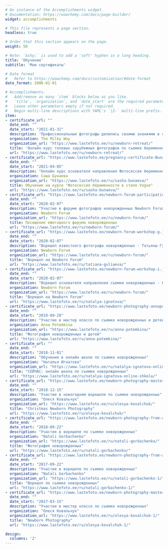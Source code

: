 ```yaml
---
# An instance of the Accomplishments widget.
# Documentation: https://wowchemy.com/docs/page-builder/
widget: accomplishments

# This file represents a page section.
headless: true

# Order that this section appears on the page.
weight: 50

# Note: `&shy;` is used to add a 'soft' hyphen in a long heading.
title: 'Обучение'
subtitle: 'Мои сертификаты'

# Date format
#   Refer to https://wowchemy.com/docs/customization/#date-format
date_format: 2006-01-01

# Accomplishments.
#   Add/remove as many `item` blocks below as you like.
#   `title`, `organization`, and `date_start` are the required parameters.
#   Leave other parameters empty if not required.
#   Begin multi-line descriptions with YAML's `|2-` multi-line prefix.
item:
- certificate_url: ""
  date_end: ""
  date_start: "2021-01-31"
  description: 'Профессиональные фотографы делились своими знаниями в съемке беременности и новорожденных'
  organization: The Milky Way
  organization_url: "https://www.lastefoto.ee/ru/newborn-retreat/"
  title: 'Онлайн курс топовых зарубежных фотографов по съемке беременности и новорожденных'
  url: "https://www.lastefoto.ee/ru/newborn-retreat/"
- certificate_url: "https://www.lastefoto.ee/pregnancy-certificate-Bunaeva.jpg"
  date_end: ""
  date_start: "2021-04-05"
  description: "Онлайн курс основателя направления Фотосессия беременности в стиле Vogue - Саши Бунаевой"
  organization: Саша Бунаева 
  organization_url: "https://www.lastefoto.ee/ru/sasha-bunaeva/"
  title: Обучение на курсе "Фотосессия беременности в стиле Vogue"
  url: "https://www.lastefoto.ee/ru/sasha-bunaeva/"
- certificate_url: "https://www.lastefoto.ee/newborn-forum-participation.jpg"
  date_end: ""
  date_start: "2020-02-07"
  description: "Участие в форуме фотографов новорожденных Newborn Forum"
  organization: Newborn Forum 
  organization_url: "https://www.lastefoto.ee/ru/newborn-forum/"
  title: Посещение ежегодного форума новорожденных
  url: "https://www.lastefoto.ee/ru/newborn-forum/"
- certificate_url: "https://www.lastefoto.ee/newborn-forum-workshop-g.jpg"
  date_end: ""
  date_start: "2020-02-07"
  description: "Воркшоп известного фотографа новорожденных - Татьяны Гуляевой"
  organization: Newborn Forum 
  organization_url: "https://www.lastefoto.ee/ru/newborn-forum/" 
  title: "Воркшоп на Newborn Forum"
  url: "https://www.lastefoto.ee/ru/tatiana-guliaeva/"
- certificate_url: "https://www.lastefoto.ee/newborn-forum-workshop-i.jpg"
  date_end: ""
  date_start: "2020-02-07"
  description: "Воркшоп основателя направления съемки новорожденных - Натальи Игнатовой"
  organization: Newborn Forum 
  organization_url: "https://www.lastefoto.ee/ru/newborn-forum/"
  title: "Воркшоп на Newborn Forum"
  url: "https://www.lastefoto.ee/ru/natalya-ignatova/"
- certificate_url: "https://www.lastefoto.ee/newborn-photography-annapotemkina.jpg"
  date_end: ""
  date_start: "2019-09-28"
  description: "Участие в мастер классе по съемке новорожденных и детей до года"
  organization: Anna Potemkina
  organization_url: "https://www.lastefoto.ee/ru/anna-potemkina/"
  title: "Фотография новорожденных и детей"
  url: "https://www.lastefoto.ee/ru/anna-potemkina/"  
- certificate_url: ""
  date_end: ""
  date_start: "2018-11-01"
  description: "Обучение в онлайн школе по съемке новорожденных"
  organization: "Наталья Игнатова"
  organization_url: "https://www.lastefoto.ee/ru/natalya-ignatova-online-shkola/"
  title: "СЕЙЧАС: онлайн школа по съемке новорожденных"
  url: "https://www.lastefoto.ee/ru/natalya-ignatova-online-shkola/" 
- certificate_url: "https://www.lastefoto.ee/newborn-photography-masterclass-olesya-kovalchuk.jpg"
  date_end: ""
  date_start: "2018-12-15"
  description: "Участие в новогоднем воркшопе по съемке новорожденных"
  organization: "Олеся Ковальчук"
  organization_url: "https://www.lastefoto.ee/ru/olesya-kovalchuk/"
  title: "Christmas Newborn Photography"
  url: "https://www.lastefoto.ee/ru/olesya-kovalchuk/"   
- certificate_url: "https://www.lastefoto.ee/newborn-photography-from-a-to-z.jpg"
  date_end: ""
  date_start: "2018-09-22"
  description: "Участие в воркшопе по съемке новорожденных"
  organization: "Natali Gorbachenko"
  organization_url: "https://www.lastefoto.ee/ru/natali-gorbachenko/"
  title: "Фотография новорожденных"
  url: "https://www.lastefoto.ee/ru/natali-gorbachenko/" 
- certificate_url: "https://www.lastefoto.ee/newborn-photography-from-a-to-z.jpg"
  date_end: ""
  date_start: "2017-09-22"
  description: "Участие в воркшопе по съемке новорожденных"
  organization: "Natali Gorbachenko"
  organization_url: "https://www.lastefoto.ee/ru/natali-gorbachenko-1/" 
  title: "Воркшоп по съемке новорожденных"
  url: "https://www.lastefoto.ee/ru/natali-gorbachenko-1/"  
- certificate_url: "https://www.lastefoto.ee/newborn-photography-masterclass-olesya-kovalchuk.jpg"
  date_end: ""
  date_start: "2017-03-15"
  description: "Участие в мастер классе по съемке новорожденных"
  organization: "Олеся Ковальчук"
  organization_url: "https://www.lastefoto.ee/ru/olesya-kovalchuk-1/"
  title: "Newborn Photography"
  url: "https://www.lastefoto.ee/ru/olesya-kovalchuk-1/"   

design:
  columns: '2' 
---
```

